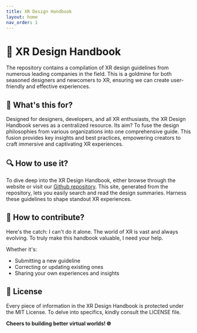 ```yaml
---
title: XR Design Handbook
layout: home
nav_order: 1
---
```


# 📖 XR Design Handbook

The repository contains a compilation of XR design guidelines from numerous leading companies in the field. This is a goldmine for both seasoned designers and newcomers to XR, ensuring we can create user-friendly and effective experiences.

## 🎯 What's this for? 

Designed for designers, developers, and all XR enthusiasts, the XR Design Handbook serves as a centralized resource. Its aim? To fuse the design philosophies from various organizations into one comprehensive guide. This fusion provides key insights and best practices, empowering creators to craft immersive and captivating XR experiences.

## 🔍 How to use it?

To dive deep into the XR Design Handbook, either browse through the website or visit our [Github repository](https://github.com/jackyangzzh/XR-Design-Handbook). This site, generated from the repository, lets you easily search and read the design summaries. Harness these guidelines to shape standout XR experiences.

## 🤝 How to contribute? 
Here's the catch: I can't do it alone. The world of XR is vast and always evolving. To truly make this handbook valuable, I need your help.

Whether it's:

- Submitting a new guideline
- Correcting or updating existing ones
- Sharing your own experiences and insights

## 📄 License

Every piece of information in the XR Design Handbook is protected under the MIT License. To delve into specifics, kindly consult the LICENSE file.

**Cheers to building better virtual worlds! 🌐**
